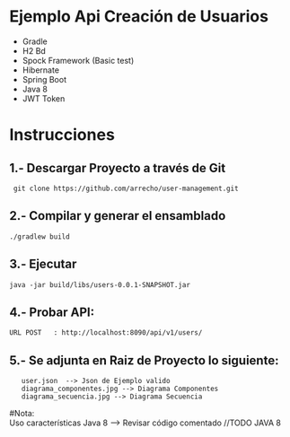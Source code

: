 ﻿# Ejemplo Api Creación de Usuarios #

- Gradle
- H2 Bd
- Spock Framework (Basic test)
- Hibernate
- Spring Boot
- Java 8
- JWT Token


# Instrucciones


## 1.- Descargar Proyecto a través de Git

	 git clone https://github.com/arrecho/user-management.git
	 
## 2.- Compilar y generar el ensamblado
	
	./gradlew build
	   
## 3.- Ejecutar
	 
	java -jar build/libs/users-0.0.1-SNAPSHOT.jar

## 4.- Probar API:

	URL POST   : http://localhost:8090/api/v1/users/

## 5.- Se adjunta en Raiz de Proyecto lo siguiente: 

	   user.json  --> Json de Ejemplo valido
	   diagrama_componentes.jpg --> Diagrama Componentes
	   diagrama_secuencia.jpg --> Diagrama Secuencia

#Nota:	
Uso características Java 8  --> Revisar código comentado //TODO JAVA 8
